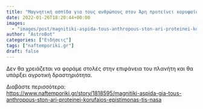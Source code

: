 ```yaml
---
title: "Μαγνητική ασπίδα για τους ανθρώπους στον Άρη προτείνει κορυφαίος επιστήμονας της NASA"
date: 2022-01-26T18:20:44+00:00
images:
  - "images/post/magnitiki-aspida-tous-anthropous-ston-ari-proteinei-korufaios-epistimonas-nasa.jpg"
author: "AstroBot"
categories: ["Ειδήσεις"]
tags: ["naftemporiki.gr"]
draft: false
---
```


Δεν θα χρειάζεται να φοράμε στολές στην επιφάνεια του πλανήτη και θα υπάρξει αγροτική δραστηριότητα.

Διαβάστε περισσότερα: https://www.naftemporiki.gr/story/1818595/magnitiki-aspida-gia-tous-anthropous-ston-ari-proteinei-korufaios-epistimonas-tis-nasa
